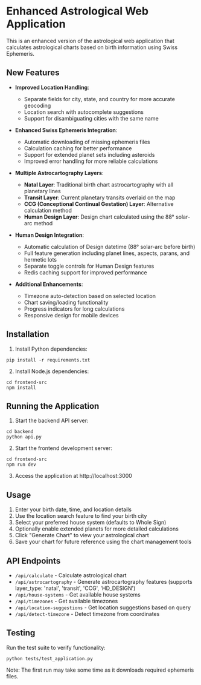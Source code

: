 # Enhanced Astrological Web Application

This is an enhanced version of the astrological web application that calculates astrological charts based on birth information using Swiss Ephemeris.

## New Features

- **Improved Location Handling**:
  - Separate fields for city, state, and country for more accurate geocoding
  - Location search with autocomplete suggestions
  - Support for disambiguating cities with the same name

- **Enhanced Swiss Ephemeris Integration**:
  - Automatic downloading of missing ephemeris files
  - Calculation caching for better performance
  - Support for extended planet sets including asteroids
  - Improved error handling for more reliable calculations

- **Multiple Astrocartography Layers**:
  - **Natal Layer**: Traditional birth chart astrocartography with all planetary lines
  - **Transit Layer**: Current planetary transits overlaid on the map
  - **CCG (Conceptional Continual Gestation) Layer**: Alternative calculation method
  - **Human Design Layer**: Design chart calculated using the 88° solar-arc method

- **Human Design Integration**:
  - Automatic calculation of Design datetime (88° solar-arc before birth)
  - Full feature generation including planet lines, aspects, parans, and hermetic lots
  - Separate toggle controls for Human Design features
  - Redis caching support for improved performance

- **Additional Enhancements**:
  - Timezone auto-detection based on selected location
  - Chart saving/loading functionality
  - Progress indicators for long calculations
  - Responsive design for mobile devices

## Installation

1. Install Python dependencies:
```
pip install -r requirements.txt
```

2. Install Node.js dependencies:
```
cd frontend-src
npm install
```

## Running the Application

1. Start the backend API server:
```
cd backend
python api.py
```

2. Start the frontend development server:
```
cd frontend-src
npm run dev
```

3. Access the application at http://localhost:3000

## Usage

1. Enter your birth date, time, and location details
2. Use the location search feature to find your birth city
3. Select your preferred house system (defaults to Whole Sign)
4. Optionally enable extended planets for more detailed calculations
5. Click "Generate Chart" to view your astrological chart
6. Save your chart for future reference using the chart management tools

## API Endpoints

- `/api/calculate` - Calculate astrological chart
- `/api/astrocartography` - Generate astrocartography features (supports layer_type: 'natal', 'transit', 'CCG', 'HD_DESIGN')
- `/api/house-systems` - Get available house systems
- `/api/timezones` - Get available timezones
- `/api/location-suggestions` - Get location suggestions based on query
- `/api/detect-timezone` - Detect timezone from coordinates

## Testing

Run the test suite to verify functionality:
```
python tests/test_application.py
```

Note: The first run may take some time as it downloads required ephemeris files.
